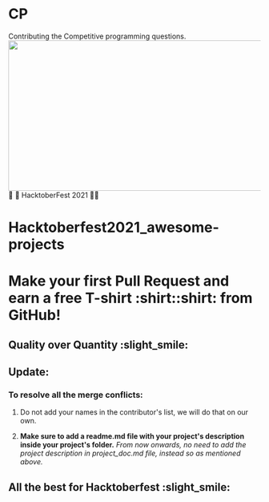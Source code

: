 # CP
Contributing the Competitive programming questions.
<img src="https://hacktoberfest.digitalocean.com/_nuxt/img/logo-hacktoberfest-full.f42e3b1.svg" width="700" height="300" style="width: 700px; height: 300px;">
:jack_o_lantern: :dart: HacktoberFest 2021 :jack_o_lantern::dart:
# Hacktoberfest2021_awesome-projects
<h1>Make your first Pull Request and earn a free T-shirt :shirt::shirt: from GitHub! </h1>

## Quality over Quantity :slight_smile:

## Update:

### To resolve all the merge conflicts:
1. Do not add your names in the contributor's list, we will do that on our own.

2. **Make sure to add a readme.md file with your project's description inside your project's folder.**
*From now onwards, no need to add the project description in project_doc.md file, instead so as mentioned above.*


## All the best for **Hacktoberfest** :slight_smile:
